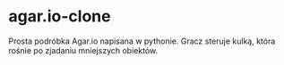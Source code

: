 # agar.io-clone
Prosta podróbka Agar.io napisana w pythonie.   Gracz steruje kulką, która rośnie po zjadaniu mniejszych obiektów.  
